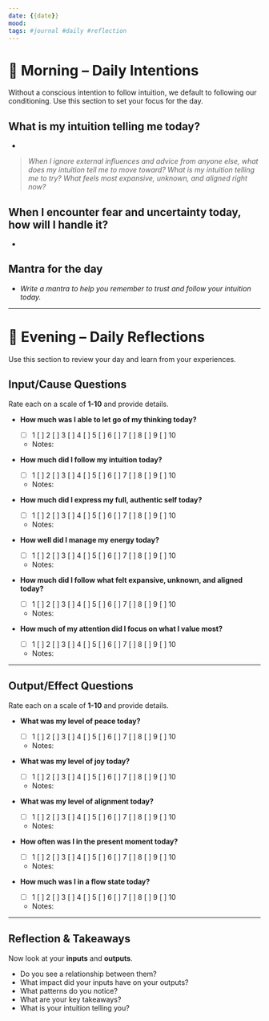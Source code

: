 ```yaml
---
date: {{date}}
mood: 
tags: #journal #daily #reflection
---
```


# 🌅 Morning – Daily Intentions
Without a conscious intention to follow intuition, we default to following our conditioning. Use this section to set your focus for the day.

## **What is my intuition telling me today?**
- 

> *When I ignore external influences and advice from anyone else, what does my intuition tell me to move toward? What is my intuition telling me to try? What feels most expansive, unknown, and aligned right now?*

## **When I encounter fear and uncertainty today, how will I handle it?**
- 

## **Mantra for the day**
- *Write a mantra to help you remember to trust and follow your intuition today.*

---

# 🌙 Evening – Daily Reflections
Use this section to review your day and learn from your experiences.

## **Input/Cause Questions**
Rate each on a scale of **1-10** and provide details.

- **How much was I able to let go of my thinking today?** 
  - [ ] 1  [ ] 2  [ ] 3  [ ] 4  [ ] 5  [ ] 6  [ ] 7  [ ] 8  [ ] 9  [ ] 10  
  - Notes: 

- **How much did I follow my intuition today?**  
  - [ ] 1  [ ] 2  [ ] 3  [ ] 4  [ ] 5  [ ] 6  [ ] 7  [ ] 8  [ ] 9  [ ] 10  
  - Notes: 

- **How much did I express my full, authentic self today?**  
  - [ ] 1  [ ] 2  [ ] 3  [ ] 4  [ ] 5  [ ] 6  [ ] 7  [ ] 8  [ ] 9  [ ] 10  
  - Notes: 

- **How well did I manage my energy today?**  
  - [ ] 1  [ ] 2  [ ] 3  [ ] 4  [ ] 5  [ ] 6  [ ] 7  [ ] 8  [ ] 9  [ ] 10  
  - Notes: 

- **How much did I follow what felt expansive, unknown, and aligned today?**  
  - [ ] 1  [ ] 2  [ ] 3  [ ] 4  [ ] 5  [ ] 6  [ ] 7  [ ] 8  [ ] 9  [ ] 10  
  - Notes: 

- **How much of my attention did I focus on what I value most?**  
  - [ ] 1  [ ] 2  [ ] 3  [ ] 4  [ ] 5  [ ] 6  [ ] 7  [ ] 8  [ ] 9  [ ] 10  
  - Notes: 

---

## **Output/Effect Questions**
Rate each on a scale of **1-10** and provide details.

- **What was my level of peace today?**  
  - [ ] 1  [ ] 2  [ ] 3  [ ] 4  [ ] 5  [ ] 6  [ ] 7  [ ] 8  [ ] 9  [ ] 10  
  - Notes: 

- **What was my level of joy today?**  
  - [ ] 1  [ ] 2  [ ] 3  [ ] 4  [ ] 5  [ ] 6  [ ] 7  [ ] 8  [ ] 9  [ ] 10  
  - Notes: 

- **What was my level of alignment today?**  
  - [ ] 1  [ ] 2  [ ] 3  [ ] 4  [ ] 5  [ ] 6  [ ] 7  [ ] 8  [ ] 9  [ ] 10  
  - Notes: 

- **How often was I in the present moment today?**  
  - [ ] 1  [ ] 2  [ ] 3  [ ] 4  [ ] 5  [ ] 6  [ ] 7  [ ] 8  [ ] 9  [ ] 10  
  - Notes: 

- **How much was I in a flow state today?**  
  - [ ] 1  [ ] 2  [ ] 3  [ ] 4  [ ] 5  [ ] 6  [ ] 7  [ ] 8  [ ] 9  [ ] 10  
  - Notes: 

---

## **Reflection & Takeaways**
Now look at your **inputs** and **outputs**.  
- Do you see a relationship between them?  
- What impact did your inputs have on your outputs?  
- What patterns do you notice?  
- What are your key takeaways?  
- What is your intuition telling you?  
